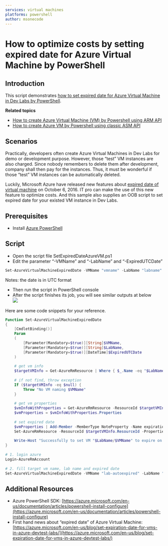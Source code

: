 ```yaml
---
services: virtual machines
platforms: powershell
author: msonecode
---
```


# How to optimize costs by setting expired date for Azure Virtual Machine by PowerShell

## Introduction
This script demonstrates [how to set expired date for Azure Virtual Machine in Dev Labs by PowerShell](https://gallery.technet.microsoft.com/How-to-set-expired-date-of-826800a7).

**Related topics**

- [How to create Azure Virtual Machine (VM) by Powershell using ARM API][1]
- [How to create Azure VM by Powershell using classic ASM API][2]


## Scenarios
Practically, developers often create Azure Virtual Machines in Dev Labs for demo or development purpose. However, those “test” VM instances are also charged. Since nobody remembers to delete them after development, company shall then pay for the instances. Thus, it must be wonderful if those “test” VM instances can be automatically deleted.

Luckily, Microsoft Azure have released new features about [expired date of virtual machine][3] on October 6, 2016. IT pro can make the use of this new feature to optimize costs. And this sample also supplies an OOB script to set expired date for your existed VM instance in Dev Labs.

## Prerequisites
- Install [Azure PowerShell][4]

## Script
- Open the script file SetExpiredDateAzureVM.ps1
- Edit the parameter “-VMName” and “-LabName” and “-ExpiredUTCDate”  
```ps1
Set-AzureVirtualMachineExpiredDate -VMName "vmname" -LabName "labname" -ExpiredUTCDate "2016-10-10"
```
 
Notes: the date is in UTC format
 
- Then run the script in PowerShell console
- After the script finishes its job, you will see similar outputs at below  
![][5]

 
Here are some code snippets for your reference.
```ps1
Function Set-AzureVirtualMachineExpiredDate 
{ 
    [CmdletBinding()] 
    Param 
    ( 
        [Parameter(Mandatory=$true)][String]$VMName, 
        [Parameter(Mandatory=$true)][String]$LabName, 
        [Parameter(Mandatory=$true)][DateTime]$ExpiredUTCDate 
    ) 
 
    # get vm info 
    $targetVMInfo = Get-AzureRmResource | Where { $_.Name -eq "$LabName/$VMName" -and $_.ResourceType -eq 'Microsoft.DevTestLab/labs/virtualMachines' } 
 
    # if not find, throw exception 
    If ($targetVMInfo -eq $null) { 
        Throw "No VM naming $VMName" 
    } 
 
    # get vm properties 
    $vmInfoWithProperties = Get-AzureRmResource -ResourceId $targetVMInfo.ResourceId -ExpandProperties 
    $vmProperties = $vmInfoWithProperties.Properties 
 
    # set expired date 
    $vmProperties | Add-Member -MemberType NoteProperty -Name expirationDate -Value $ExpiredUTCDate 
    Set-AzureRmResource -ResourceId $targetVMInfo.ResourceId -Properties $vmProperties -Force 
 
    Write-Host "Successfully to set VM "$LabName/$VMName" to expire on UTC $ExpiredUTCDate" 
} 
 
# 1. login azure 
Login-AzureRmAccount 
 
# 2. fill target vm name, lab name and expired date 
Set-AzureVirtualMachineExpiredDate -VMName "lab-autoexpired" -LabName "eric-lab" -ExpiredUTCDate "2016-10-10" 
```

## Additional Resources
- Azure PowerShell SDK: [https://azure.microsoft.com/en-us/documentation/articles/powershell-install-configure](https://azure.microsoft.com/en-us/documentation/articles/powershell-install-configure)
- First hand news about “expired date” of Azure Virtual Machine: [https://azure.microsoft.com/en-us/blog/set-expiration-date-for-vms-in-azure-devtest-labs/](https://azure.microsoft.com/en-us/blog/set-expiration-date-for-vms-in-azure-devtest-labs/)
 

[1]: https://gallery.technet.microsoft.com/How-to-create-Azure-VM-by-22f8bea9
[2]: https://gallery.technet.microsoft.com/How-to-create-Azure-VM-by-b894d750
[3]: https://azure.microsoft.com/en-us/blog/set-expiration-date-for-vms-in-azure-devtest-labs/
[4]: https://azure.microsoft.com/en-us/documentation/articles/powershell-install-configure/#step-1-install
[5]: img/1.PNG
